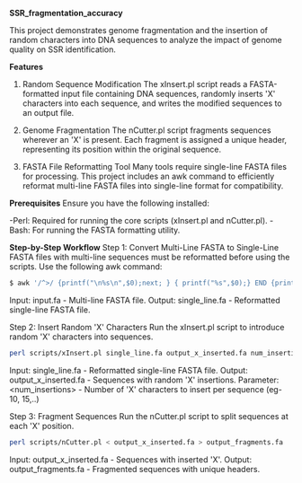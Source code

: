 **SSR_fragmentation_accuracy**

This project demonstrates genome fragmentation and the insertion of random characters into DNA sequences to analyze the impact of genome quality on SSR identification.


**Features**
1. Random Sequence Modification
The xInsert.pl script reads a FASTA-formatted input file containing DNA sequences, randomly inserts 'X' characters into each sequence, and writes the modified sequences to an output file.

2. Genome Fragmentation
The nCutter.pl script fragments sequences wherever an 'X' is present. Each fragment is assigned a unique header, representing its position within the original sequence.

3. FASTA File Reformatting Tool
Many tools require single-line FASTA files for processing. This project includes an awk command to efficiently reformat multi-line FASTA files into single-line format for compatibility.


**Prerequisites**
Ensure you have the following installed:

-Perl: Required for running the core scripts (xInsert.pl and nCutter.pl).
-Bash: For running the FASTA formatting utility.

**Step-by-Step Workflow**
Step 1: Convert Multi-Line FASTA to Single-Line
FASTA files with multi-line sequences must be reformatted before using the scripts. Use the following awk command:
```bash
$ awk '/^>/ {printf("\n%s\n",$0);next; } { printf("%s",$0);} END {printf("\n");}' < input.fa > single_line.fa
```
Input:
input.fa - Multi-line FASTA file.
Output:
single_line.fa - Reformatted single-line FASTA file.

Step 2: Insert Random 'X' Characters
Run the xInsert.pl script to introduce random 'X' characters into sequences.
```bash
perl scripts/xInsert.pl single_line.fa output_x_inserted.fa num_insertions
```
Input:
single_line.fa - Reformatted single-line FASTA file.
Output:
output_x_inserted.fa - Sequences with random 'X' insertions.
Parameter:
<num_insertions> - Number of 'X' characters to insert per sequence (eg- 10, 15,..)

Step 3: Fragment Sequences
Run the nCutter.pl script to split sequences at each 'X' position.
```bash
perl scripts/nCutter.pl < output_x_inserted.fa > output_fragments.fa  
```
Input:
output_x_inserted.fa - Sequences with inserted 'X'.
Output:
output_fragments.fa - Fragmented sequences with unique headers.
